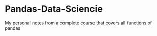 # Pandas-Data-Sciencie
My personal notes from a complete course that covers all functions of pandas
